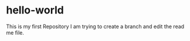 # hello-world
This is my first Repository
I am trying to create a branch and edit the read me file.
